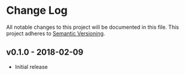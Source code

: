 # Change Log

All notable changes to this project will be documented in this file.
This project adheres to [Semantic Versioning](http://semver.org/).

## v0.1.0 - 2018-02-09

- Initial release
